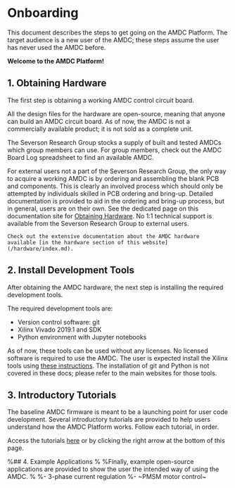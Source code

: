 # Onboarding

This document describes the steps to get going on the AMDC Platform.
The target audience is a new user of the AMDC; these steps assume the user has never used the AMDC before.

**Welcome to the AMDC Platform!**

## 1. Obtaining Hardware

The first step is obtaining a working AMDC control circuit board.

All the design files for the hardware are open-source, meaning that anyone can build an AMDC circuit board.
As of now, the AMDC is not a commercially available product; it is not sold as a complete unit.

The Severson Research Group stocks a supply of built and tested AMDCs which group members can use.
For group members, check out the AMDC Board Log spreadsheet to find an available AMDC.

For external users not a part of the Severson Research Group, the only way to acquire a working AMDC is by ordering and assembling the blank PCB and components.
This is clearly an involved process which should only be attempted by individuals skilled in PCB ordering and bring-up.
Detailed documentation is provided to aid in the ordering and bring-up process, but in general, users are on their own. 
See the dedicated page on this documentation site for [Obtaining Hardware](/hardware/obtaining-hardware.md).
No 1:1 technical support is available from the Severson Research Group to external users.

```{tip}
Check out the extensive documentation about the AMDC hardware available [in the hardware section of this website](/hardware/index.md).
```

## 2. Install Development Tools

After obtaining the AMDC hardware, the next step is installing the required development tools.

The required development tools are:

- Version control software: git
- Xilinx Vivado 2019.1 and SDK
- Python environment with Jupyter notebooks

As of now, these tools can be used without any licenses. No licensed software is required to use the AMDC.
The user is expected install the Xilinx tools using [these instructions](/firmware/xilinx-tools/installing-xilinx-tools.md).
The installation of git and Python is not covered in these docs; please refer to the main websites for those tools.

## 3. Introductory Tutorials

The baseline AMDC firmware is meant to be a launching point for user code development.
Several introductory tutorials are provided to help users understand how the AMDC Platform works.
Follow each tutorial, in order.

Access the tutorials [here](tutorials/index.md) or by clicking the right arrow at the bottom of this page.

%## 4. Example Applications
%
%Finally, example open-source applications are provided to show the user the intended way of using the AMDC.
%
%- 3-phase current regulation
%- ~PMSM motor control~